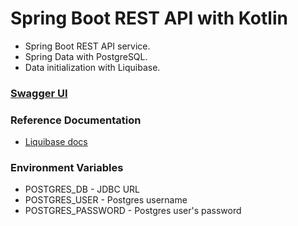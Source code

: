 # Spring Boot REST API with Kotlin

- Spring Boot REST API service.
- Spring Data with PostgreSQL.
- Data initialization with Liquibase.

### [Swagger UI](http://localhost:8080/swagger-ui/index.html)

### Reference Documentation

* [Liquibase docs](https://docs.liquibase.com/home.html)

### Environment Variables

* POSTGRES_DB - JDBC URL
* POSTGRES_USER - Postgres username
* POSTGRES_PASSWORD - Postgres user's password